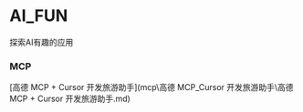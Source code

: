 # AI_FUN
探索AI有趣的应用

### MCP

[高德 MCP + Cursor 开发旅游助手](mcp\高德 MCP_Cursor 开发旅游助手\高德 MCP + Cursor 开发旅游助手.md)

